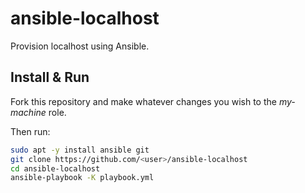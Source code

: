 # ansible-localhost

Provision localhost using Ansible.

## Install & Run

Fork this repository and make whatever changes you wish to the *my-machine* role.

Then run:

```sh
sudo apt -y install ansible git
git clone https://github.com/<user>/ansible-localhost
cd ansible-localhost
ansible-playbook -K playbook.yml
```

